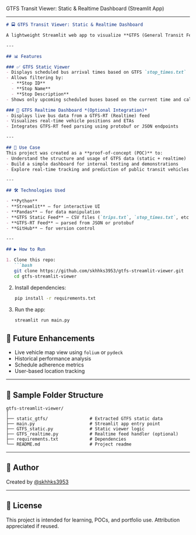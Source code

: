 GTFS Transit Viewer: Static & Realtime Dashboard (Streamlit App)

---

```markdown
# 🚍 GTFS Transit Viewer: Static & Realtime Dashboard

A lightweight Streamlit web app to visualize **GTFS (General Transit Feed Specification)** data — both **static** and **realtime** — for RapidKL buses. This project serves as a demonstration and learning tool for transit data integration and visualization.

---

## 📊 Features

### ✅ GTFS Static Viewer
- Displays scheduled bus arrival times based on GTFS `stop_times.txt`
- Allows filtering by:
  - **Stop ID**
  - **Stop Name**
  - **Stop Description**
- Shows only upcoming scheduled buses based on the current time and calendar rules

### 📡 GTFS Realtime Dashboard *(Optional Integration)*
- Displays live bus data from a GTFS-RT (Realtime) feed
- Visualizes real-time vehicle positions and ETAs
- Integrates GTFS-RT feed parsing using protobuf or JSON endpoints

---

## 🧪 Use Case
This project was created as a **proof-of-concept (POC)** to:
- Understand the structure and usage of GTFS data (static + realtime)
- Build a simple dashboard for internal testing and demonstrations
- Explore real-time tracking and prediction of public transit vehicles

---

## 🛠️ Technologies Used

- **Python**
- **Streamlit** — for interactive UI
- **Pandas** — for data manipulation
- **GTFS Static Feed** — CSV files (`trips.txt`, `stop_times.txt`, etc.)
- **GTFS-RT Feed** — parsed from JSON or protobuf
- **GitHub** — for version control

---

## ▶️ How to Run

1. Clone this repo:
   ```bash
   git clone https://github.com/skhhks3953/gtfs-streamlit-viewer.git
   cd gtfs-streamlit-viewer
   ```

2. Install dependencies:
   ```bash
   pip install -r requirements.txt
   ```

3. Run the app:
   ```bash
   streamlit run main.py
   ```

## 🧠 Future Enhancements
- Live vehicle map view using `folium` or `pydeck`
- Historical performance analysis
- Schedule adherence metrics
- User-based location tracking

---

## 📁 Sample Folder Structure

```
gtfs-streamlit-viewer/
│
├── static_gtfs/                # Extracted GTFS static data
├── main.py                     # Streamlit app entry point
├── GTFS_static.py              # Static viewer logic
├── GTFS_realtime.py            # Realtime feed handler (optional)
├── requirements.txt            # Dependencies
└── README.md                   # Project readme
```

---

## 👤 Author

Created by [@skhhks3953](https://github.com/skhhks3953)

---

## 📎 License

This project is intended for learning, POCs, and portfolio use. Attribution appreciated if reused.
```
